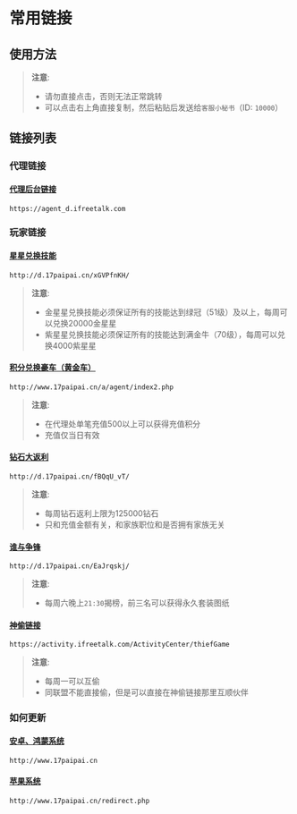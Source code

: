 # 常用链接

## 使用方法

> **注意**:
> - 请勿直接点击，否则无法正常跳转
> - 可以点击右上角直接复制，然后粘贴后发送给`客服小秘书`（ID: `10000`）

## 链接列表

### 代理链接

#### [代理后台链接](https://agent_d.ifreetalk.com)

```
https://agent_d.ifreetalk.com
```

### 玩家链接

#### [星星兑换技能](http://d.17paipai.cn/xGVPfnKH/)

```
http://d.17paipai.cn/xGVPfnKH/
```

> **注意**:
> - 金星星兑换技能必须保证所有的技能达到绿冠（51级）及以上，每周可以兑换20000金星星
> - 紫星星兑换技能必须保证所有的技能达到满金牛（70级），每周可以兑换4000紫星星

#### [积分兑换豪车（黄金车）](http://www.17paipai.cn/a/agent/index2.php)

```
http://www.17paipai.cn/a/agent/index2.php
```

> **注意**:
> - 在代理处单笔充值500以上可以获得充值积分
> - 充值仅当日有效

#### [钻石大返利](http://d.17paipai.cn/fBQqU_vT/)

```
http://d.17paipai.cn/fBQqU_vT/
```

> **注意**:
> - 每周钻石返利上限为125000钻石
> - 只和充值金额有关，和家族职位和是否拥有家族无关

#### [谁与争锋](http://d.17paipai.cn/EaJrqskj/)

```
http://d.17paipai.cn/EaJrqskj/
```

> **注意**:
> - 每周六晚上`21:30`揭榜，前三名可以获得永久套装图纸

#### [神偷链接](https://activity.ifreetalk.com/ActivityCenter/thiefGame)

```
https://activity.ifreetalk.com/ActivityCenter/thiefGame
```

> **注意**:
> - 每周一可以互偷
> - 同联盟不能直接偷，但是可以直接在神偷链接那里互顺伙伴

### 如何更新

#### [安卓、鸿蒙系统](http://www.17paipai.cn)

```
http://www.17paipai.cn
```

#### [苹果系统](http://www.17paipai.cn/redirect.php)

```
http://www.17paipai.cn/redirect.php
```
